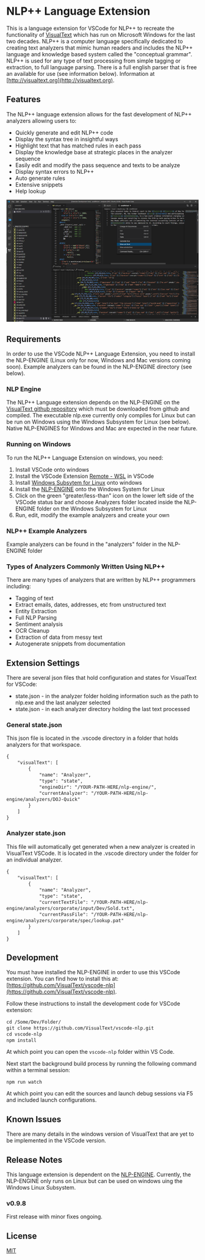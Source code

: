 # NLP++ Language Extension

This is a language extension for VSCode for NLP++ to recreate the functionality of [VisualText](http://visualtext.org) which has run on Microsoft Windows for the last two decades. NLP++ is a computer language specifically dedicated to creating text analyzers that mimic human readers and includes the NLP++ language and knowledge based system called the "conceptual grammar". NLP++ is used for any type of text processing from simple tagging or extraction, to full language parsing. There is a full english parser that is free an available for use (see information below). Information at [http://visualtext.org](http://visualtext.org).

## Features

The NLP++ language extension allows for the fast development of NLP++ analyzers allowing users to:

* Quickly generate and edit NLP++ code
* Display the syntax tree in insightful ways
* Highlight text that has matched rules in each pass
* Display the knowledge base at strategic places in the analyzer sequence
* Easily edit and modify the pass sequence and texts to be analyze
* Display syntax errors to NLP++
* Auto generate rules
* Extensive snippets
* Help lookup

![NLP++ Language Extension Screenshot](resources/VSCodeNLP.png)

## Requirements

In order to use the VSCode NLP++ Language Extension, you need to install the NLP-ENGINE (Linux only for now, Windows and Mac versions coming soon). Example analyzers can be found in the NLP-ENGINE directory (see below).

### NLP Engine

The NLP++ Language extension depends on the NLP-ENGINE on the [VisualText github repository](https://gihub.com/VisualText/nlp-engine) which must be downloaded from github and compiled. The executable nlp.exe currently only compiles for Linux but can be run on Windows using the Windows Subsystem for Linux (see below). Native NLP-ENGINES for Windows and Mac are expected in the near future.

### Running on Windows

To run the NLP++ Language Extension on windows, you need:

1. Install VSCode onto windows
1. Install the VSCode Extension [Remote - WSL](https://marketplace.visualstudio.com/items?itemName=ms-vscode-remote.remote-wsl) in VSCode
1. Install [Windows Subsytem for Linux](https://docs.microsoft.com/en-us/windows/wsl/install-win10) onto windows
1. Install the [NLP-ENGINE](https://gihub.com/VisualText/nlp-engine) onto the Windows System for Linux
1. Click on the green "greater/less-than" icon on the lower left side of the VSCode status bar and choose Analyzers folder located inside the NLP-ENGINE folder on the Windows Subsystem for Linux
1. Run, edit, modify the example analyzers and create your own

### NLP++ Example Analyzers

Example analyzers can be found in the "analyzers" folder in the NLP-ENGINE folder

### Types of Analyzers Commonly Written Using NLP++

There are many types of analyzers that are written by NLP++ programmers including:

* Tagging of text
* Extract emails, dates, addresses, etc from unstructured text
* Entity Extraction
* Full NLP Parsing
* Sentiment analysis
* OCR Cleanup
* Extraction of data from messy text
* Autogenerate snippets from documentation

## Extension Settings

There are several json files that hold configuration and states for VisualText for VSCode:

* state.json - in the analyzer folder holding information such as the path to nlp.exe and the last analyzer selected
* state.json - in each analyzer directory holding the last text processed

### General state.json

This json file is located in the .vscode directory in a folder that holds analyzers for that workspace.

    {
        "visualText": [
            {
                "name": "Analyzer",
                "type": "state",
                "engineDir": "/YOUR-PATH-HERE/nlp-engine/",
                "currentAnalyzer": "/YOUR-PATH-HERE/nlp-engine/analyzers/DOJ-Quick"
            }
        ]
    }

### Analyzer state.json

This file will automatically get generated when a new analyzer is created in VisualText VSCode. It is located in the .vscode directory under the folder for an individual analyzer.

    {
        "visualText": [
            {
                "name": "Analyzer",
                "type": "state",
                "currentTextFile": "/YOUR-PATH-HERE/nlp-engine/analyzers/corporate/input/Dev/Sold.txt",
                "currentPassFile": "/YOUR-PATH-HERE/nlp-engine/analyzers/corporate/spec/lookup.pat"
            }
        ]
    }
    
## Development

You must have installed the NLP-ENGINE in order to use this VSCode extension. You can find how to install this at: [https://github.com/VisualText/vscode-nlp](https://github.com/VisualText/vscode-nlp).

Follow these instructions to install the development code for VSCode extension:

    cd /Some/Dev/Folder/
    git clone https://github.com/VisualText/vscode-nlp.git
    cd vscode-nlp
    npm install

At which point you can open the `vscode-nlp` folder within VS Code.

Next start the background build process by running the following command within a terminal session:

    npm run watch
    
At which point you can edit the sources and launch debug sessions via F5 and included launch configurations.

## Known Issues

There are many details in the windows version of VisualText that are yet to be implemented in the VSCode version.

## Release Notes

This language extension is dependent on the [NLP-ENGINE](https://github.com/VisualText/nlp-engine). Currently, the NLP-ENGINE only runs on Linux but can be used on windows uing the Windows Linux Subsystem.

### v0.9.8

First release with minor fixes ongoing.

## License

[MIT](https://github.com/VisualText/vscode-nlp/blob/master/LICENSE)

